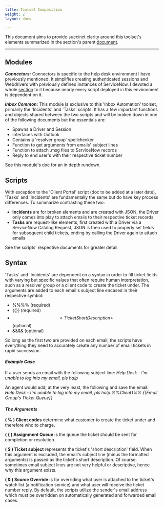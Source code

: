 ```yaml
---
title: Toolset Composition
weight: 2
layout: docs

---
```

This document aims to provide succinct clarity around this toolset's elements summarized in the section's parent [document](/docs/inbox-automation/).

<hr />

## Modules

**_Connectors:_** Connectors is specific to the help desk environment I have previously mentioned. It simplifies creating authenticated sessions and Webdrivers with previously defined instances of ServiceNow. I devoted a whole [section](/docs/connectors/) to it because nearly every script deployed in this environment is dependent on it.

**_Inbox Common:_** This module is exclusive to this 'Inbox Automation' toolset, primarily the 'Incidents' and 'Tasks' scripts. It has a few important functions and objects shared between the two scripts and will be broken down in one of the following documents but the essentials are:

* Spawns a Driver and Session
* Interfaces with Outlook
* Contains a 'resolver group' spellchecker
* Function to get arguments from emails' subject lines
* Function to attach .msg files to ServiceNow records
* Reply to end user's with their respective ticket number

See this module's doc for an in depth rundown.

## Scripts

With exception to the 'Client Portal' script (doc to be added at a later date), 'Tasks' and 'Incidents' are fundamentally the same but do have key process differences. To summarize contrasting these two:

* **Incidents** are for broken elements and are created with JSON, the Driver only comes into play to attach emails to their respective ticket records
* **Tasks** are request-like elements, first created with a Driver via a ServiceNow Catalog Request, JSON is then used to properly set fields for subsequent child tickets, ending by calling the Driver again to attach emails

See the scripts' respective documents for greater detail.

## Syntax

'Tasks' and 'Incidents' are dependent on a syntax in order to fill ticket fields with varying but specific values that often require human interpretation, such as a resolver group or a client code to create the ticket under. The arguments are added to each email's subject line encased in their respective symbol:

* %%<Client Code>%% (required)
* {{<Assignment Queue>}} (required)
* $$<Ticket Short Description>$$ (optional)
* &&<Override Email Sender>&& (optional)

So long as the first two are provided on each email, the scripts have everything they need to accurately create any number of email tickets in rapid succession.

#### **_Example Case_**

If a user sends an email with the following subject line:
_Help Desk - I'm unable to log into my email, pls halp_

An agent would add, at the very least, the following and save the email:
_Help Desk - I'm unable to log into my email, pls halp %%Client1%% {{Email Group's Ticket Queue}}_

#### **_The Arguments_**

**( % ) Client codes** determine what customer to create the ticket under and therefore who to charge.

**( { ) Assignment Queue** is the queue the ticket should be sent for completion or resolution.

**( $ ) Ticket subject** represents the ticket's 'short description' field. When this argument is excluded, the email's subject line (minus the formatted arguments) is passed as the ticket's short description. Of course, sometimes email subject lines are not very helpful or descriptive, hence why this argument exists.

**( & ) Source Override** is for overriding what user is attached to the ticket's watch list (a notification service) and what user will receive the ticket number reply. By default, the scripts utilize the sender's email address which must be overridden on automatically generated and forwarded email cases.